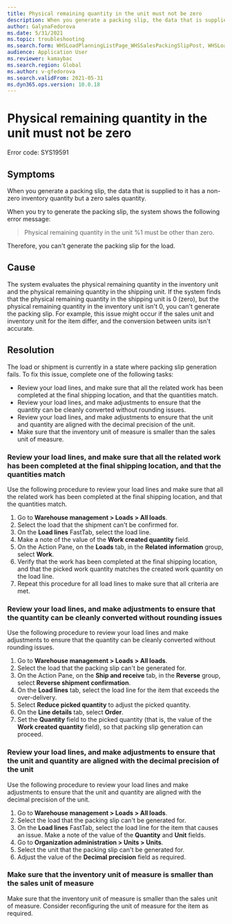 ```yaml
---
title: Physical remaining quantity in the unit must not be zero
description: When you generate a packing slip, the data that is supplied to it has a non-zero inventory quantity but a zero sales quantity.
author: GalynaFedorova
ms.date: 5/31/2021
ms.topic: troubleshooting
ms.search.form: WHSLoadPlanningListPage_WHSSalesPackingSlipPost, WHSLoadTable_WHSSalesPackingSlipPost
audience: Application User
ms.reviewer: kamaybac
ms.search.region: Global
ms.author: v-gfedorova
ms.search.validFrom: 2021-05-31
ms.dyn365.ops.version: 10.0.18
---
```


# Physical remaining quantity in the unit must not be zero

Error code: SYS19591

## Symptoms

When you generate a packing slip, the data that is supplied to it has a non-zero inventory quantity but a zero sales quantity.

When you try to generate the packing slip, the system shows the following error message:

> Physical remaining quantity in the unit %1 must be other than zero.

Therefore, you can't generate the packing slip for the load.

## Cause

The system evaluates the physical remaining quantity in the inventory unit and the physical remaining quantity in the shipping unit. If the system finds that the physical remaining quantity in the shipping unit is 0 (zero), but the physical remaining quantity in the inventory unit isn't 0, you can't generate the packing slip. For example, this issue might occur if the sales unit and inventory unit for the item differ, and the conversion between units isn't accurate.

## Resolution

The load or shipment is currently in a state where packing slip generation fails. To fix this issue, complete one of the following tasks:

- Review your load lines, and make sure that all the related work has been completed at the final shipping location, and that the quantities match.
- Review your load lines, and make adjustments to ensure that the quantity can be cleanly converted without rounding issues.
- Review your load lines, and make adjustments to ensure that the unit and quantity are aligned with the decimal precision of the unit.
- Make sure that the inventory unit of measure is smaller than the sales unit of measure.

### Review your load lines, and make sure that all the related work has been completed at the final shipping location, and that the quantities match

Use the following procedure to review your load lines and make sure that all the related work has been completed at the final shipping location, and that the quantities match.

1. Go to **Warehouse management \> Loads \> All loads**.
1. Select the load that the shipment can't be confirmed for.
1. On the **Load lines** FastTab, select the load line.
1. Make a note of the value of the **Work created quantity** field.
1. On the Action Pane, on the **Loads** tab, in the **Related information** group, select **Work**.
1. Verify that the work has been completed at the final shipping location, and that the picked work quantity matches the created work quantity on the load line.
1. Repeat this procedure for all load lines to make sure that all criteria are met.

### Review your load lines, and make adjustments to ensure that the quantity can be cleanly converted without rounding issues

Use the following procedure to review your load lines and make adjustments to ensure that the quantity can be cleanly converted without rounding issues.

1. Go to **Warehouse management \> Loads \> All loads**.
1. Select the load that the packing slip can't be generated for.
1. On the Action Pane, on the **Ship and receive** tab, in the **Reverse** group, select **Reverse shipment confirmation**.
1. On the **Load lines** tab, select the load line for the item that exceeds the over-delivery.
1. Select **Reduce picked quantity** to adjust the picked quantity.
1. On the **Line details** tab, select **Order**.
1. Set the **Quantity** field to the picked quantity (that is, the value of the **Work created quantity** field), so that packing slip generation can proceed.

### Review your load lines, and make adjustments to ensure that the unit and quantity are aligned with the decimal precision of the unit

Use the following procedure to review your load lines and make adjustments to ensure that the unit and quantity are aligned with the decimal precision of the unit.

1. Go to **Warehouse management \> Loads \> All loads**.
1. Select the load that the packing slip can't be generated for.
1. On the **Load lines** FastTab, select the load line for the item that causes an issue. Make a note of the value of the **Quantity** and **Unit** fields.
1. Go to **Organization administration \> Units \> Units**.
1. Select the unit that the packing slip can't be generated for.
1. Adjust the value of the **Decimal precision** field as required.

### Make sure that the inventory unit of measure is smaller than the sales unit of measure

Make sure that the inventory unit of measure is smaller than the sales unit of measure. Consider reconfiguring the unit of measure for the item as required.
